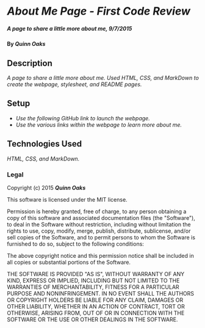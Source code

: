 # _About Me Page - First Code Review_

##### _A page to share a little more about me, 9/7/2015_

#### By _**Quinn Oaks**_

## Description

_A page to share a little more about me. Used HTML, CSS, and MarkDown to create the webpage, stylesheet, and README pages._

## Setup

* _Use the following GitHub link to launch the webpage._
* _Use the various links within the webpage to learn more about me._

## Technologies Used

_HTML, CSS, and MarkDown._

### Legal

Copyright (c) 2015 **_Quinn Oaks_**

This software is licensed under the MIT license.

Permission is hereby granted, free of charge, to any person obtaining a copy
of this software and associated documentation files (the "Software"), to deal
in the Software without restriction, including without limitation the rights
to use, copy, modify, merge, publish, distribute, sublicense, and/or sell
copies of the Software, and to permit persons to whom the Software is
furnished to do so, subject to the following conditions:

The above copyright notice and this permission notice shall be included in
all copies or substantial portions of the Software.

THE SOFTWARE IS PROVIDED "AS IS", WITHOUT WARRANTY OF ANY KIND, EXPRESS OR
IMPLIED, INCLUDING BUT NOT LIMITED TO THE WARRANTIES OF MERCHANTABILITY,
FITNESS FOR A PARTICULAR PURPOSE AND NONINFRINGEMENT. IN NO EVENT SHALL THE
AUTHORS OR COPYRIGHT HOLDERS BE LIABLE FOR ANY CLAIM, DAMAGES OR OTHER
LIABILITY, WHETHER IN AN ACTION OF CONTRACT, TORT OR OTHERWISE, ARISING FROM,
OUT OF OR IN CONNECTION WITH THE SOFTWARE OR THE USE OR OTHER DEALINGS IN
THE SOFTWARE.
